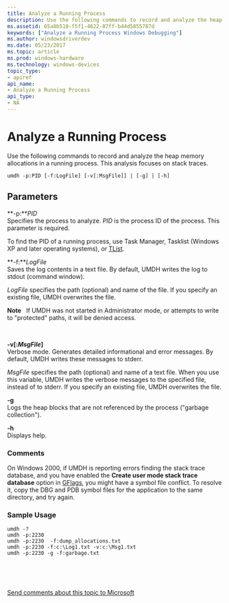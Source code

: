 ```yaml
---
title: Analyze a Running Process
description: Use the following commands to record and analyze the heap memory allocations in a running process. This analysis focuses on stack traces.
ms.assetid: 65a8b510-f5f1-4622-87ff-b44d5855787d
keywords: ["Analyze a Running Process Windows Debugging"]
ms.author: windowsdriverdev
ms.date: 05/23/2017
ms.topic: article
ms.prod: windows-hardware
ms.technology: windows-devices
topic_type:
- apiref
api_name:
- Analyze a Running Process
api_type:
- NA
---
```


# Analyze a Running Process


Use the following commands to record and analyze the heap memory allocations in a running process. This analysis focuses on stack traces.

```
umdh -p:PID [-f:LogFile] [-v[:MsgFile]] | [-g] | [-h]
```

## <span id="ddk_analyze_a_running_process_dtools"></span><span id="DDK_ANALYZE_A_RUNNING_PROCESS_DTOOLS"></span>Parameters


<span id="_______-p_PID______"></span><span id="_______-p_pid______"></span><span id="_______-P_PID______"></span> **-p:***PID*   
Specifies the process to analyze. *PID* is the process ID of the process. This parameter is required.

To find the PID of a running process, use Task Manager, Tasklist (Windows XP and later operating systems), or [TList](tlist.md).

<span id="_______-f_LogFile______"></span><span id="_______-f_logfile______"></span><span id="_______-F_LOGFILE______"></span> **-f:***LogFile*   
Saves the log contents in a text file. By default, UMDH writes the log to stdout (command window).

*LogFile* specifies the path (optional) and name of the file. If you specify an existing file, UMDH overwrites the file.

**Note**   If UMDH was not started in Administrator mode, or attempts to write to "protected" paths, it will be denied access.

 

<span id="_______-v__MsgFile_"></span><span id="_______-v__msgfile_"></span><span id="_______-V__MSGFILE_"></span> **-v\[:***MsgFile***\]**  
Verbose mode. Generates detailed informational and error messages. By default, UMDH writes these messages to stderr.

*MsgFile* specifies the path (optional) and name of a text file. When you use this variable, UMDH writes the verbose messages to the specified file, instead of to stderr. If you specify an existing file, UMDH overwrites the file.

<span id="_______-g"></span><span id="_______-G"></span> **-g**  
Logs the heap blocks that are not referenced by the process ("garbage collection").

<span id="_______-h"></span><span id="_______-H"></span> **-h**  
Displays help.

### <span id="comments"></span><span id="COMMENTS"></span>Comments

On Windows 2000, if UMDH is reporting errors finding the stack trace database, and you have enabled the **Create user mode stack trace database** option in [GFlags](gflags.md), you might have a symbol file conflict. To resolve it, copy the DBG and PDB symbol files for the application to the same directory, and try again.

### <span id="sample_usage"></span><span id="SAMPLE_USAGE"></span>Sample Usage

```
umdh -?
umdh -p:2230
umdh -p:2230  -f:dump_allocations.txt
umdh -p:2230 -f:c:\Log1.txt -v:c:\Msg1.txt
umdh -p:2230 -g -f:garbage.txt
```

 

 

[Send comments about this topic to Microsoft](mailto:wsddocfb@microsoft.com?subject=Documentation%20feedback%20[debugger\debugger]:%20Analyze%20a%20Running%20Process%20%20RELEASE:%20%285/15/2017%29&body=%0A%0APRIVACY%20STATEMENT%0A%0AWe%20use%20your%20feedback%20to%20improve%20the%20documentation.%20We%20don't%20use%20your%20email%20address%20for%20any%20other%20purpose,%20and%20we'll%20remove%20your%20email%20address%20from%20our%20system%20after%20the%20issue%20that%20you're%20reporting%20is%20fixed.%20While%20we're%20working%20to%20fix%20this%20issue,%20we%20might%20send%20you%20an%20email%20message%20to%20ask%20for%20more%20info.%20Later,%20we%20might%20also%20send%20you%20an%20email%20message%20to%20let%20you%20know%20that%20we've%20addressed%20your%20feedback.%0A%0AFor%20more%20info%20about%20Microsoft's%20privacy%20policy,%20see%20http://privacy.microsoft.com/default.aspx. "Send comments about this topic to Microsoft")




